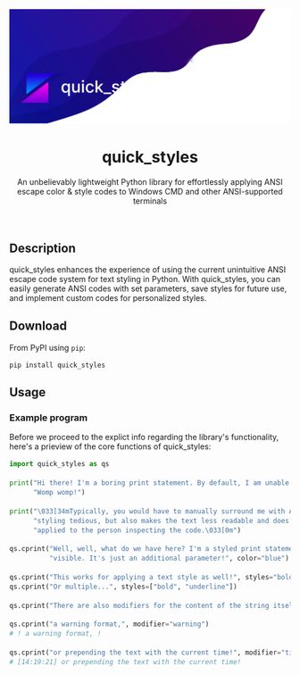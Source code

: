 <img src="banner.png">

<div align="center">
  <h1>quick_styles</h1>
  <label>An unbelievably lightweight Python library for effortlessly applying ANSI escape color & style codes to Windows CMD and other ANSI-supported terminals</label>
</div>
<br>
<br>

## Description

quick_styles enhances the experience of using the current unintuitive ANSI escape code system for text styling in Python. With quick_styles, you can easily generate ANSI codes with set parameters, save styles for future use, and implement custom codes for personalized styles.

## Download

From PyPI using `pip`:

```shell
pip install quick_styles
```

## Usage

### Example program

Before we proceed to the explict info regarding the library's functionality, here's a prieview of the core functions of quick_styles:

```python
import quick_styles as qs

print("Hi there! I'm a boring print statement. By default, I am unable to be styled and my appearance is immutable. "
      "Womp womp!")

print("\033[34mTypically, you would have to manually surround me with ANSI escape codes. Not only is this method of "
      "styling tedious, but also makes the text less readable and does not clearly indicate what styles are being "
      "applied to the person inspecting the code.\033[0m")

qs.cprint("Well, well, what do we have here? I'm a styled print statement as well, but there are no ANSI codes "
          "visible. It's just an additional parameter!", color="blue")

qs.cprint("This works for applying a text style as well!", styles="bold")
qs.cprint("Or multiple...", styles=["bold", "underline"])

qs.cprint("There are also modifiers for the content of the string itself, such as")

qs.cprint("a warning format,", modifier="warning")
# ! a warning format, !

qs.cprint("or prepending the text with the current time!", modifier="time_display")
# [14:19:21] or prepending the text with the current time!

```
